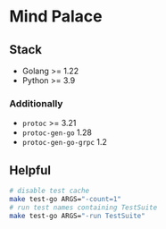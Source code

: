 # Mind Palace

## Stack

- Golang >= 1.22
- Python >= 3.9

### Additionally

- `protoc` >= 3.21
- `protoc-gen-go` 1.28
- `protoc-gen-go-grpc` 1.2

## Helpful

```bash
# disable test cache
make test-go ARGS="-count=1"
# run test names containing TestSuite
make test-go ARGS="-run TestSuite"
```
